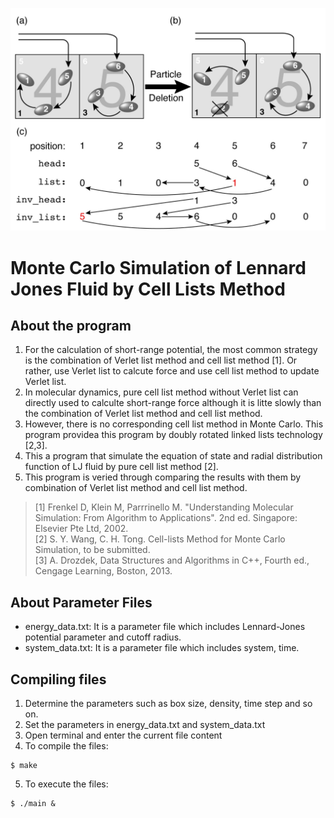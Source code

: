 ![Schmetical Diagram](https://github.com/wangshaoyun/LJ_Fluid_Cell_list/blob/master/delete.jpg "Priciple Deletion")

# Monte Carlo Simulation of Lennard Jones Fluid by Cell Lists Method
## About the program
1. For the calculation of short-range potential, the most common strategy is the combination of Verlet list method and cell list method [1]. Or rather, use Verlet list to calcute force and use cell list method to update Verlet list.
2. In molecular dynamics, pure cell list method without Verlet list can directly used to calculte short-range force although it is litte slowly than the combination of Verlet list method and cell list method.
3. However, there is no corresponding cell list method in Monte Carlo. This program providea this program by doubly rotated linked lists technology [2,3].
4. This a program that simulate the equation of state and radial distribution function of LJ fluid by pure cell list method [2]. 
5. This program is veried through comparing the results with them by combination of Verlet list method and cell list method.
>[1] Frenkel D, Klein M, Parrrinello M. "Understanding Molecular Simulation: From Algorithm to Applications". 2nd ed. Singapore: Elsevier Pte Ltd, 2002.   
>[2] S. Y. Wang, C. H. Tong. Cell-lists Method for Monte Carlo Simulation, to be submitted.  
>[3] A. Drozdek, Data Structures and Algorithms in C++, Fourth ed., Cengage Learning, Boston, 2013.  
 
## About Parameter Files 
+ energy_data.txt: It is a parameter file which includes Lennard-Jones potential parameter and cutoff radius.
+ system_data.txt: It is a parameter file which includes system, time.  

## Compiling files
1. Determine the parameters such as box size, density, time step and so on.
2. Set the parameters in energy_data.txt and system_data.txt
3. Open terminal and enter the current file content
4. To compile the files:
```
$ make
```
  
5. To execute the files:
```
$ ./main &
```





